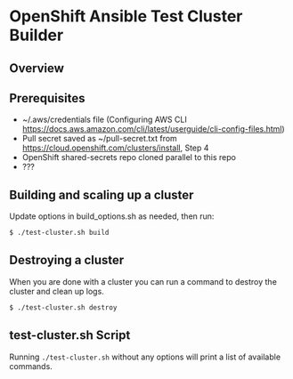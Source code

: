 # OpenShift Ansible Test Cluster Builder

## Overview

## Prerequisites

* ~/.aws/credentials file (Configuring AWS CLI https://docs.aws.amazon.com/cli/latest/userguide/cli-config-files.html)
* Pull secret saved as ~/pull-secret.txt from https://cloud.openshift.com/clusters/install, Step 4
* OpenShift shared-secrets repo cloned parallel to this repo
* ???

## Building and scaling up a cluster

Update options in build_options.sh as needed, then run:

```bash
$ ./test-cluster.sh build
```

## Destroying a cluster

When you are done with a cluster you can run a command to destroy the cluster
and clean up logs.

```bash
$ ./test-cluster.sh destroy
```

## test-cluster.sh Script
Running `./test-cluster.sh` without any options will print a list of available commands.